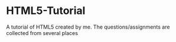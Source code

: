 # HTML5-Tutorial
A tutorial of HTML5 created by me. The questions/assignments are collected from several places
